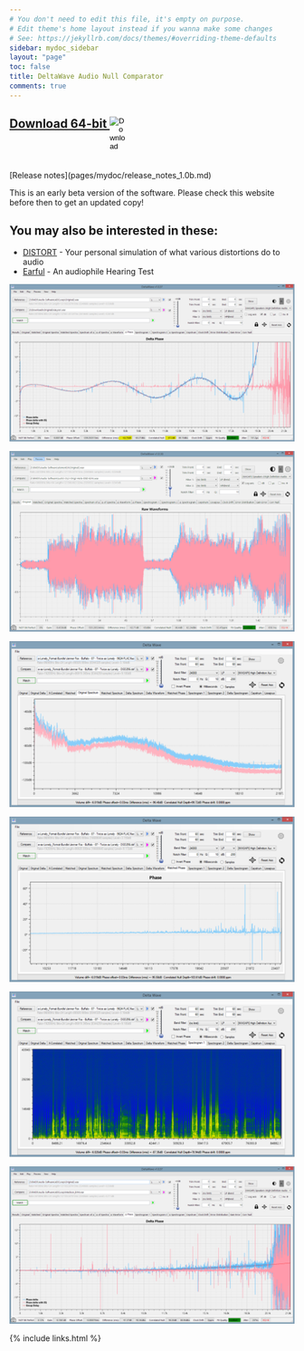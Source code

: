 ```yaml
---
# You don't need to edit this file, it's empty on purpose.
# Edit theme's home layout instead if you wanna make some changes
# See: https://jekyllrb.com/docs/themes/#overriding-theme-defaults
sidebar: mydoc_sidebar
layout: "page"
toc: false
title: DeltaWave Audio Null Comparator
comments: true
---
```


## <a href="DeltaWaveSetup.zip">Download 64-bit  <input type="image" id="download" alt="Download" src="images/windows-logo.png" width="30" align="top">   </a>
<br>
[Release notes](pages/mydoc/release_notes_1.0b.md)

This is an early beta version of the software. Please check this website before then to get an updated copy!

## You may also be interested in these:
* <a href="https://distortaudio.org" target="_blank">DISTORT</a> - Your personal simulation of what various distortions do to audio
* <a href="https://distortaudio.org/earful.html">Earful</a> - An audiophile Hearing Test 


![waveform](images/Lyra1.png)

![waveform](images/img1.png)

![waveform](images/img2.png)

![waveform](images/img3.png)

![waveform](images/img4.png)

![waveform](images/Madison.png)


{% include links.html %}
